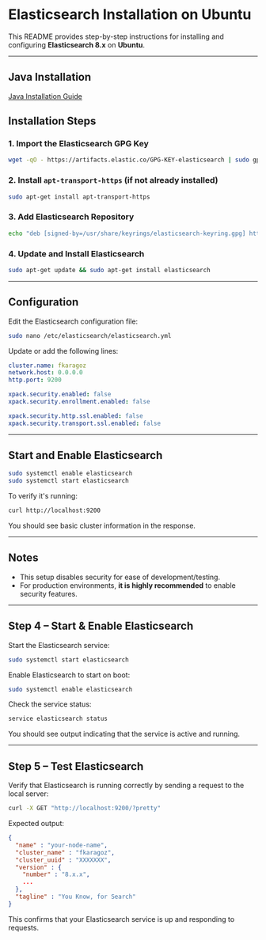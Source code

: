 # Elasticsearch Installation on Ubuntu

This README provides step-by-step instructions for installing and configuring **Elasticsearch 8.x** on **Ubuntu**.

---

## Java Installation
[Java Installation Guide](https://github.com/Furkaragoz/big-data-ai-installation/tree/main/java)

## Installation Steps

### 1. Import the Elasticsearch GPG Key
```bash
wget -qO - https://artifacts.elastic.co/GPG-KEY-elasticsearch | sudo gpg --dearmor -o /usr/share/keyrings/elasticsearch-keyring.gpg
```

### 2. Install `apt-transport-https` (if not already installed)
```bash
sudo apt-get install apt-transport-https
```

### 3. Add Elasticsearch Repository
```bash
echo "deb [signed-by=/usr/share/keyrings/elasticsearch-keyring.gpg] https://artifacts.elastic.co/packages/8.x/apt stable main" | sudo tee /etc/apt/sources.list.d/elastic-8.x.list
```

### 4. Update and Install Elasticsearch
```bash
sudo apt-get update && sudo apt-get install elasticsearch
```

---

## Configuration

Edit the Elasticsearch configuration file:

```bash
sudo nano /etc/elasticsearch/elasticsearch.yml
```

Update or add the following lines:

```yaml
cluster.name: fkaragoz
network.host: 0.0.0.0
http.port: 9200

xpack.security.enabled: false
xpack.security.enrollment.enabled: false

xpack.security.http.ssl.enabled: false
xpack.security.transport.ssl.enabled: false
```

---

## Start and Enable Elasticsearch

```bash
sudo systemctl enable elasticsearch
sudo systemctl start elasticsearch
```

To verify it's running:

```bash
curl http://localhost:9200
```

You should see basic cluster information in the response.

---

## Notes

- This setup disables security for ease of development/testing.
- For production environments, **it is highly recommended** to enable security features.



---

## Step 4 – Start & Enable Elasticsearch

Start the Elasticsearch service:
```bash
sudo systemctl start elasticsearch
```

Enable Elasticsearch to start on boot:
```bash
sudo systemctl enable elasticsearch
```

Check the service status:
```bash
service elasticsearch status
```

You should see output indicating that the service is active and running.

---

## Step 5 – Test Elasticsearch

Verify that Elasticsearch is running correctly by sending a request to the local server:
```bash
curl -X GET "http://localhost:9200/?pretty"
```

Expected output:
```json
{
  "name" : "your-node-name",
  "cluster_name" : "fkaragoz",
  "cluster_uuid" : "XXXXXXX",
  "version" : {
    "number" : "8.x.x",
    ...
  },
  "tagline" : "You Know, for Search"
}
```

This confirms that your Elasticsearch service is up and responding to requests.

